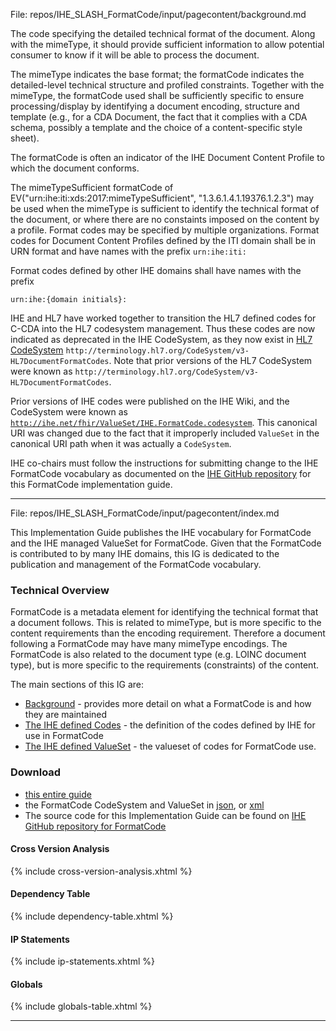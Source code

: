 File: repos/IHE_SLASH_FormatCode/input/pagecontent/background.md


The code specifying the detailed technical format of the document. Along with the mimeType, it should provide sufficient information to allow potential consumer to know if it will be able to process the document. 

The mimeType indicates the base format; the formatCode indicates the detailed-level technical structure and profiled constraints. Together with the mimeType, the formatCode used shall be sufficiently specific to ensure processing/display by identifying a document encoding, structure and template (e.g., for a CDA Document, the fact that it complies with a CDA schema, possibly a template and the choice of a content-specific style sheet).

The formatCode is often an indicator of the IHE Document Content Profile to which the document conforms.

The mimeTypeSufficient formatCode of EV("urn:ihe:iti:xds:2017:mimeTypeSufficient", "1.3.6.1.4.1.19376.1.2.3") may be used when the mimeType is sufficient to identify the technical format of the document, or where there are no constaints imposed on the content by a profile.
Format codes may be specified by multiple organizations. Format codes for Document Content Profiles defined by the ITI domain shall be in URN format and have names with the prefix
`urn:ihe:iti:`

Format codes defined by other IHE domains shall have names with the prefix

`urn:ihe:{domain initials}:`

IHE and HL7 have worked together to transition the HL7 defined codes for C-CDA into the HL7 codesystem management. Thus these codes are now indicated as deprecated in the IHE CodeSystem, as they now exist in 
[HL7 CodeSystem](https://terminology.hl7.org/CodeSystem-v3-HL7DocumentFormatCodes.html) 
`http://terminology.hl7.org/CodeSystem/v3-HL7DocumentFormatCodes`. 
Note that prior versions of the HL7 CodeSystem were known as `http://terminology.hl7.org/CodeSystem/v3-HL7DocumentFormatCodes`. 

Prior versions of IHE codes were published on the IHE Wiki, and the CodeSystem were known as <code>http://ihe.net/fhir/ValueSet/IHE.FormatCode.codesystem</code>. This canonical URI was changed due to the fact that it improperly included `ValueSet` in the canonical URI path when it was actually a `CodeSystem`.

IHE co-chairs must follow the instructions for submitting change to the IHE FormatCode vocabulary as documented on the [IHE GitHub repository](https://github.com/IHE/FormatCode) for this FormatCode implementation guide.


---

File: repos/IHE_SLASH_FormatCode/input/pagecontent/index.md


This Implementation Guide publishes the IHE vocabulary for FormatCode and the IHE managed ValueSet for FormatCode. Given that the FormatCode is contributed to by many IHE domains, this IG is dedicated to the publication and management of the FormatCode vocabulary.

### Technical Overview

FormatCode is a metadata element for identifying the technical format that a document follows. This is related to mimeType, but is more specific to the content requirements than the encoding requirement. Therefore a document following a FormatCode may have many mimeType encodings. The FormatCode is also related to the document type (e.g. LOINC document type), but is more specific to the requirements (constraints) of the content.

The main sections of this IG are:
- [Background](background.html) - provides more detail on what a FormatCode is and how they are maintained
- [The IHE defined Codes](CodeSystem-formatcode.html) - the definition of the codes defined by IHE for use in FormatCode
- [The IHE defined ValueSet](ValueSet-formatcode.html) - the valueset of codes for FormatCode use.

### Download

- [this entire guide](full-ig.zip) 
- the FormatCode CodeSystem and ValueSet in [json](definitions.json.zip), or [xml](definitions.xml.zip)
- The source code for this Implementation Guide can be found on [IHE GitHub repository for FormatCode](https://github.com/IHE/FormatCode)

#### Cross Version Analysis

{% include cross-version-analysis.xhtml %}

#### Dependency Table

{% include dependency-table.xhtml %}

#### IP Statements

{% include ip-statements.xhtml %}

#### Globals

{% include globals-table.xhtml %}


---

